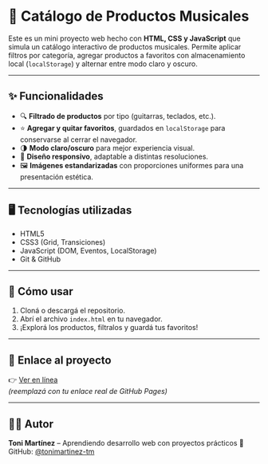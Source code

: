 # 🎸 Catálogo de Productos Musicales

Este es un mini proyecto web hecho con **HTML, CSS y JavaScript** que simula un catálogo interactivo de productos musicales. Permite aplicar filtros por categoría, agregar productos a favoritos con almacenamiento local (`localStorage`) y alternar entre modo claro y oscuro.

---

## ✨ Funcionalidades

- 🔍 **Filtrado de productos** por tipo (guitarras, teclados, etc.).
- ⭐ **Agregar y quitar favoritos**, guardados en `localStorage` para conservarse al cerrar el navegador.
- 🌗 **Modo claro/oscuro** para mejor experiencia visual.
- 📱 **Diseño responsivo**, adaptable a distintas resoluciones.
- 🖼️ **Imágenes estandarizadas** con proporciones uniformes para una presentación estética.

---

## 🖥️ Tecnologías utilizadas

- HTML5
- CSS3 (Grid, Transiciones)
- JavaScript (DOM, Eventos, LocalStorage)
- Git & GitHub

---

## 🚀 Cómo usar

1. Cloná o descargá el repositorio.
2. Abrí el archivo `index.html` en tu navegador.
3. ¡Explorá los productos, filtralos y guardá tus favoritos!

---

## 🔗 Enlace al proyecto

👉 [Ver en línea](https://tonimartinez-tm.github.io/productos-musicales/)  
*(reemplazá con tu enlace real de GitHub Pages)*

---

## 👨‍💻 Autor

**Toni Martínez** – Aprendiendo desarrollo web con proyectos prácticos 🚀  
GitHub: [@tonimartinez-tm](https://github.com/tonimartinez-tm)
